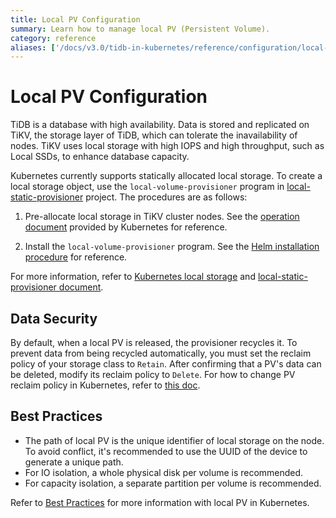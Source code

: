 ```yaml
---
title: Local PV Configuration
summary: Learn how to manage local PV (Persistent Volume).
category: reference
aliases: ['/docs/v3.0/tidb-in-kubernetes/reference/configuration/local-pv/']
---
```


# Local PV Configuration

TiDB is a database with high availability. Data is stored and replicated on TiKV, the storage layer of TiDB, which can tolerate the inavailability of nodes. TiKV uses local storage with high IOPS and high throughput, such as Local SSDs, to enhance database capacity.

Kubernetes currently supports statically allocated local storage. To create a local storage object, use the `local-volume-provisioner` program in [local-static-provisioner](https://github.com/kubernetes-sigs/sig-storage-local-static-provisioner) project. The procedures are as follows:

1. Pre-allocate local storage in TiKV cluster nodes. See the [operation document](https://github.com/kubernetes-sigs/sig-storage-local-static-provisioner/blob/master/docs/operations.md) provided by Kubernetes for reference.

2. Install the `local-volume-provisioner` program. See the [Helm installation procedure](https://github.com/kubernetes-sigs/sig-storage-local-static-provisioner/tree/master/helm) for reference.

For more information, refer to [Kubernetes local storage](https://kubernetes.io/docs/concepts/storage/volumes/#local) and [local-static-provisioner document](https://github.com/kubernetes-sigs/sig-storage-local-static-provisioner#overview).

## Data Security

By default, when a local PV is released, the provisioner recycles it. To prevent data from being recycled automatically, you must set the reclaim policy of your storage class to `Retain`. After confirming that a PV's data can be deleted, modify its reclaim policy to `Delete`. For how to change PV reclaim policy in Kubernetes, refer to [this doc](https://kubernetes.io/docs/tasks/administer-cluster/change-pv-reclaim-policy/).

## Best Practices

- The path of local PV is the unique identifier of local storage on the node. To avoid conflict, it's recommended to use the UUID of the device to generate a unique path.
- For IO isolation, a whole physical disk per volume is recommended.
- For capacity isolation, a separate partition per volume is recommended.

Refer to [Best Practices](https://github.com/kubernetes-sigs/sig-storage-local-static-provisioner/blob/master/docs/best-practices.md) for more information with local PV in Kubernetes.
